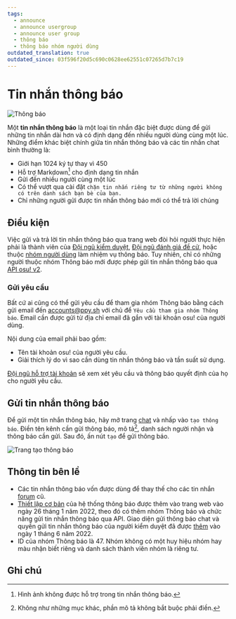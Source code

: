 ```yaml
---
tags:
  - announce
  - announce usergroup
  - announce user group
  - thông báo
  - thông báo nhóm người dùng
outdated_translation: true
outdated_since: 03f596f20d5c690c0628ee62551c07265d7b7c19
---
```


# Tin nhắn thông báo

![Thông báo](img/notification.png "Một tin nhắn thông báo")

Một **tin nhắn thông báo** là một loại tin nhắn đặc biệt được dùng để gửi những tin nhắn dài hơn và có định dạng đến nhiều người dùng cùng một lúc. Những điểm khác biệt chính giữa tin nhắn thông báo và các tin nhắn chat bình thường là:

- Giới hạn 1024 ký tự thay vì 450
- Hỗ trợ Markdown[^note-images] cho định dạng tin nhắn
- Gửi đến nhiều người cùng một lúc
- Có thể vượt qua cài đặt `chặn tin nhắn riêng tư từ những người không có trên danh sách bạn bè của bạn.`
- Chỉ những người gửi được tin nhắn thông báo mới có thể trả lời chúng

## Điều kiện

Việc gửi và trả lời tin nhắn thông báo qua trang web đòi hỏi người thực hiện phải là thành viên của [Đội ngũ kiểm duyệt](/wiki/People/Global_Moderation_Team), [Đội ngũ đánh giá đề cử](/wiki/People/Nomination_Assessment_Team), hoặc thuộc [nhóm người dùng](/wiki/People/User_group) làm nhiệm vụ thông báo. Tuy nhiên, chỉ có những người thuộc nhóm Thông báo mới được phép gửi tin nhắn thông báo qua [API osu! v2](https://osu.ppy.sh/docs/index.html#create-channel).

### Gửi yêu cầu

Bất cứ ai cũng có thể gửi yêu cầu để tham gia nhóm Thông báo bằng cách gửi email đến [accounts@ppy.sh](mailto:accounts@ppy.sh) với chủ để `Yêu cầu tham gia nhóm Thông báo`. Email cần được gửi từ địa chỉ email đã gắn với tài khoản osu! của người dùng.

Nội dung của email phải bao gồm:

- Tên tài khoản osu! của người yêu cầu.
- Giải thích lý do vì sao cần dùng tin nhắn thông báo và tần suất sử dụng.

[Đội ngũ hỗ trợ tài khoản](/wiki/People/Account_support_team) sẽ xem xét yêu cầu và thông báo quyết định của họ cho người yêu cầu.

## Gửi tin nhắn thông báo

Để gửi một tin nhắn thông báo, hãy mở trang [chat](https://osu.ppy.sh/community/chat) và nhấp vào `tạo thông báo`. Điền tên kênh cần gửi thông báo, mô tả[^note-desc], danh sách người nhận và thông báo cần gửi. Sau đó, ấn nút `tạo` để gửi thông báo.

![Trang tạo thông báo](img/page.jpg "trang tạo thông báo")

## Thông tin bên lề

- Các tin nhắn thông báo vốn được dùng để thay thế cho các tin nhắn [forum](/wiki/Community/Forum) cũ.
- [Thiết lập cơ bản](https://github.com/ppy/osu-web/pull/8418) của hệ thống thông báo được thêm vào trang web vào ngày 26 tháng 1 năm 2022, theo đó có thêm nhóm Thông báo và chức năng gửi tin nhắn thông báo qua API. Giao diện gửi thông báo chat và quyền gửi tin nhắn thông báo của người kiểm duyệt đã được [thêm](https://github.com/ppy/osu-web/pull/8747) vào ngày 1 tháng 6 năm 2022.
- ID của nhóm Thông báo là 47. Nhóm không có một huy hiệu nhóm hay màu nhận biết riêng và danh sách thành viên nhóm là riêng tư.

## Ghi chú

[^note-images]: Hình ảnh không được hỗ trợ trong tin nhắn thông báo.
[^note-desc]: Không như những mục khác, phần mô tả không bắt buộc phải điền.
